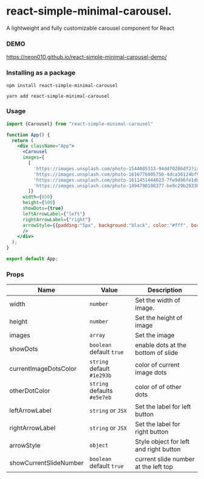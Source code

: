 # react-simple-minimal-carousel.

A lightweight and fully customizable carousel component for React

### DEMO

<https://neon010.github.io/react-simple-minimal-carousel-demo/>

### Installing as a package

```
npm install react-simple-minimal-carousel
```

```
yarn add react-simple-minimal-carousel
```

### Usage

```jsx
import {Carousel} from "react-simple-minimal-carousel"

function App() {
  return (
    <div className="App">
      <Carousel 
      images={
        [
          'https://images.unsplash.com/photo-1544005313-94ddf0286df2?ixlib=rb-1.2.1&ixid=MnwxMjA3fDB8MHxzZWFyY2h8Mnx8cG9ydHJhaXR8ZW58MHx8MHx8&auto=format&fit=crop&w=500&q=60', 
          'https://images.unsplash.com/photo-1616776005756-4dca36124bf9?ixlib=rb-1.2.1&ixid=MnwxMjA3fDB8MHxzZWFyY2h8MTN8fHBvcnRhaXR8ZW58MHx8MHx8&auto=format&fit=crop&w=500&q=60',
          'https://images.unsplash.com/photo-1611451444023-7fe9d86fe1d0?ixlib=rb-1.2.1&ixid=MnwxMjA3fDB8MHxzZWFyY2h8MXx8cG9ydHJhaXQlMjB3b21hbnxlbnwwfHwwfHw%3D&auto=format&fit=crop&w=500&q=60',
          'https://images.unsplash.com/photo-1494790108377-be9c29b29330?ixlib=rb-1.2.1&ixid=MnwxMjA3fDB8MHxzZWFyY2h8NHx8Z2lybHxlbnwwfHwwfHw%3D&auto=format&fit=crop&w=500&q=60'
        ]}
      width={650}
      height={500}
      showDots={true}
      leftArrowLabel={"left"}
      rightArrowLabel={"right"}
      arrowStyle={{padding:"5px", background:"black", color:"#fff", border:'none'}}
      />
    </div>
  );
}

export default App;
```

### Props

| Name                                     | Value                        | Description                                                                                                                                                                                                           |
| ---------------------------------------- | ---------------------------- | --------------------------------------------------------------------------------------------------------------------------------------------------------------------------------------------------------------------- |
| width                                | `number`                         | Set the width of image.                   |
| height                               | `number`                         | Set the height of image                   |
| images                               | `array`                          | Set the image                             |                  
| showDots                             | `boolean` default `true`         | enable dots at the bottom of slide        |
| currentImageDotsColor                | `string` default `#1e293b`       | color of current image dots               |
| otherDotColor                        | `string` defaults `#e5e7eb`      | color of of other dots                    |
| leftArrowLabel                       | `string` or `JSX`                | Set the label for left button             |
| rightArrowLabel                      | `string` or `JSX`                | Set the label for right button            |
| arrowStyle                           | `object`                         | Style object for left and right button    |
| showCurrentSlideNumber               | `boolean` default `true`         | current slide number at the left top      |